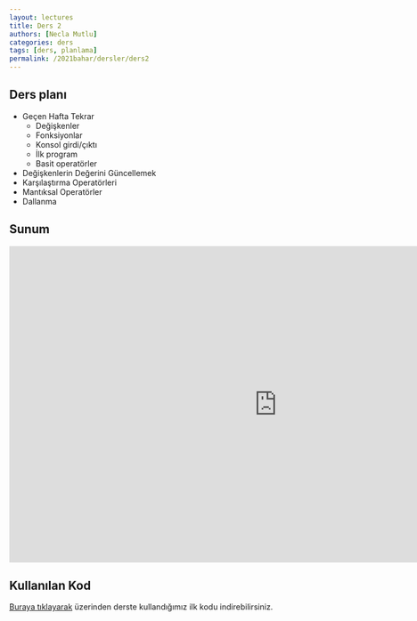 ```yaml
---
layout: lectures
title: Ders 2
authors: [Necla Mutlu]
categories: ders
tags: [ders, planlama]
permalink: /2021bahar/dersler/ders2
---
```


## Ders planı
- Geçen Hafta Tekrar
    - Değişkenler
    - Fonksiyonlar
    - Konsol girdi/çıktı
    - İlk program
    - Basit operatörler
- Değişkenlerin Değerini Güncellemek
- Karşılaştırma Operatörleri
- Mantıksal Operatörler
- Dallanma

## Sunum
<iframe src="https://docs.google.com/presentation/d/e/2PACX-1vSZBZv3CgGntd-i6840rmJlNNFoxTflf7r3M2HNO1nj7h4bE1wW4nKGvT40LgcQ-xB-tDWlfpugPUp4/embed?start=false&loop=false&delayms=3000" frameborder="0" width="960" height="569" allowfullscreen="true" mozallowfullscreen="true" webkitallowfullscreen="true"></iframe>


## Kullanılan Kod
[Buraya tıklayarak](https://drive.google.com/file/d/1Tkt2K9huLCLCENT6Qb51Jgkhjuwph1qO/view?usp=sharing) üzerinden 
derste kullandığımız ilk kodu indirebilirsiniz.
